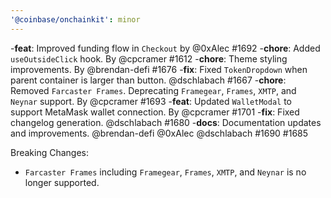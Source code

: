 ```yaml
---
'@coinbase/onchainkit': minor
---
```


-**feat**: Improved funding flow in `Checkout` by @0xAlec #1692
-**chore**: Added `useOutsideClick` hook. By @cpcramer #1612
-**chore**: Theme styling improvements. By @brendan-defi #1676
-**fix**: Fixed `TokenDropdown` when parent container is larger than button. @dschlabach #1667
-**chore**: Removed `Farcaster Frames`. Deprecating `Framegear`, `Frames`, `XMTP`, and `Neynar` support. By @cpcramer #1693
-**feat**: Updated `WalletModal` to support MetaMask wallet connection. By @cpcramer #1701
-**fix**: Fixed changelog generation. @dschlabach #1680
-**docs**: Documentation updates and improvements. @brendan-defi @0xAlec @dschlabach #1690 #1685

Breaking Changes:

- `Farcaster Frames` including `Framegear`, `Frames`, `XMTP`, and `Neynar` is no longer supported.